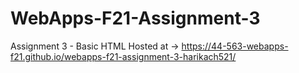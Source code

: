 # WebApps-F21-Assignment-3
Assignment 3 - Basic HTML
Hosted at -> <https://44-563-webapps-f21.github.io/webapps-f21-assignment-3-harikach521/>
